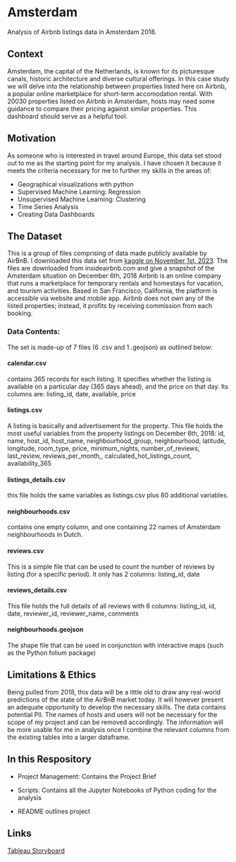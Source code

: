 # Amsterdam
Analysis of Airbnb listings data in Amsterdam 2018.

## Context
Amsterdam, the capital of the Netherlands, is known for its picturesque canals, historic architecture and diverse cultural offerings.  In this case study we will delve into the relationship between  properties listed here on Airbnb, a popular online marketplace for short-term accomodation rental. 
With 20030 properties listed on Airbnb in Amsterdam, hosts may need some guidance to compare their pricing against similar properties. This dashboard should serve as a helpful tool. 

## Motivation
As someone who is interested in travel around Europe, this data set stood out to me as the starting point for my analysis. I have chosen it because it meets the criteria necessary for me to further my skills in the areas of:
* Geographical visualizations with python
* Supervised Machine Learning: Regression
* Unsupervised Machine Learning: Clustering
* Time Series Analysis
* Creating Data Dashboards

## The Dataset
This is a group of files comprising of data made publicly available by AirBnB. I downloaded this
data set from [kaggle on November 1st, 2023](https://www.kaggle.com/datasets/erikbruin/airbnb-amsterdam?select=reviews_details.csv). The files are downloaded from insideairbnb.com
and give a snapshot of the Amsterdam situation on December 6th, 2018
Airbnb is an online company that runs a marketplace for temporary rentals and homestays for
vacation, and tourism activities. Based in San Francisco, California, the platform is accessible
via website and mobile app. Airbnb does not own any of the listed properties; instead, it
profits by receiving commission from each booking.
### Data Contents:
The set is made-up of 7 files (6 .csv and 1 .geojson) as outlined below:
#### calendar.csv
contains 365 records for each listing. It specifies whether the listing is available on a particular
day (365 days ahead), and the price on that day. Its columns are:
listing_id, date, available, price
#### listings.csv
A listing is basically and advertisement for the property. This file holds the most useful
variables from the property listings on December 6th, 2018:
id, name, host_id, host_name, neighbourhood_group, neighbourhood, latitude, longitude,
room_type, price, minimum_nights, number_of_reviews, last_review, reviews_per_month,,
calculated_hot_listings_count, availability_365
#### listings_details.csv
this file holds the same variables as listings.csv plus 80 additional variables.
#### neighbourhoods.csv
contains one empty column, and one containing 22 names of Amsterdam neighbourhoods in
Dutch.
#### reviews.csv
This is a simple file that can be used to count the number of reviews by listing (for a specific
period). It only has 2 columns:
listing_id, date
#### reviews_details.csv
This file holds the full details of all reviews with 6 columns:
listing_id, id, date, reviewer_id, reviewer_name, comments
#### neighbourhoods.geojson
The shape file that can be used in conjunction with interactive maps (such as the Python
folium package)

## Limitations & Ethics
Being pulled from 2018, this data will be a little old to draw any real-world predictions of the
state of the AirBnB market today. It will however present an adequate opportunity to develop
the necessary skills.
The data contains potential PII. The names of hosts and users will not be necessary for the
scope of my project and can be removed accordingly.
The information will be more usable for me in analysis once I combine the relevant columns
from the existing tables into a larger dataframe. 

## In this Respository

* Project Management: Contains the Project Brief
  
* Scripts: Contains all the Jupyter Notebooks of Python coding for the analysis

*  README outlines project

## Links

[Tableau Storyboard](https://public.tableau.com/views/AmsterdamBnB_16996240579480/Story1?:language=en-US&publish=yes&:display_count=n&:origin=viz_share_link)
